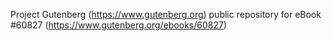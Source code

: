 Project Gutenberg (https://www.gutenberg.org) public repository for
eBook #60827 (https://www.gutenberg.org/ebooks/60827)
